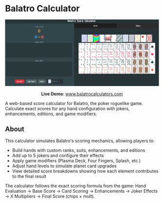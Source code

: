 # Balatro Calculator

![Balatro Calculator](./BalatroCalculator.png)

<p align="center">
  <strong>Live Demo</strong>: <a href="https://www.balatrocalculators.com/">www.balatrocalculators.com</a>
</p>

A web-based score calculator for Balatro, the poker roguelike game. Calculate exact scores for any hand configuration with jokers, enhancements, editions, and game modifiers.

## About

This calculator simulates Balatro's scoring mechanics, allowing players to:

- Build hands with custom ranks, suits, enhancements, and editions
- Add up to 5 jokers and configure their effects
- Apply game modifiers (Plasma Deck, Four Fingers, Splash, etc.)
- Adjust hand levels to simulate planet card upgrades
- View detailed score breakdowns showing how each element contributes to the final result

The calculator follows the exact scoring formula from the game: Hand Evaluation → Base Score → Card Scoring → Enhancements → Joker Effects → X Multipliers → Final Score (chips × mult).
